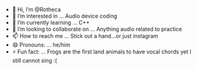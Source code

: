 - 👋 Hi, I’m @Rotheca
- 👀 I’m interested in ... Audio device coding
- 🌱 I’m currently learning ... C++
- 💞️ I’m looking to collaborate on ... Anything audio related to practice
- 📫 How to reach me ... Stick out a hand...or just instagram
- 😄 Pronouns: ... he/him
- ⚡ Fun fact: ... Frogs are the first land animals to have vocal chords yet I still cannot sing :(

<!---
Rotheca/Rotheca is a ✨ special ✨ repository because its `README.md` (this file) appears on your GitHub profile.
You can click the Preview link to take a look at your changes.
--->
